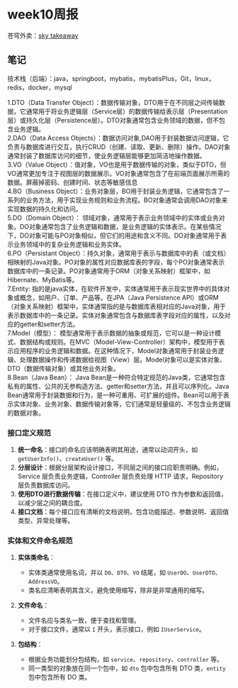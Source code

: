 # week10周报  

苍穹外卖：[sky takeaway](https://github.com/Machisk/sky-takeaway)

## 笔记

技术栈（后端）：java，springboot，mybatis，mybatisPlus，Git，linux，redis，docker，mysql


1.DTO（Data Transfer Object）：数据传输对象，DTO用于在不同层之间传输数据，它通常用于将业务逻辑层（Service层）的数据传输给表示层（Presentation层）或持久化层（Persistence层）。DTO对象通常包含业务领域的数据，但不包含业务逻辑。  
2.DAO（Data Access Objects）：数据访问对象,DAO用于封装数据访问逻辑，它负责与数据库进行交互，执行CRUD（创建、读取、更新、删除）操作。DAO对象通常封装了数据库访问的细节，使业务逻辑层能够更加简洁地操作数据。  
3.VO（Value Object）：值对象，VO也是用于数据传输的对象，类似于DTO，但VO通常更加专注于视图层的数据展示。VO对象通常包含了在前端页面展示所需的数据。屏蔽掉密码、创建时间、状态等敏感信息   
4.BO（Business Object）：业务对象层，BO用于封装业务逻辑，它通常包含了一系列的业务方法，用于实现业务规则和业务流程。BO对象通常会调用DAO对象来实现数据的持久化和访问。  
5.DO（Domain Object）： 领域对象，通常用于表示业务领域中的实体或业务对象。DO对象通常包含了业务逻辑和数据，是业务逻辑的实体表示。在某些情况下，DO对象可能与PO对象相似，但它们的用途和含义不同。DO对象通常用于表示业务领域中的复杂业务逻辑和业务实体。  
6.PO（Persistant Object）：持久对象，通常用于表示与数据库中的表（或文档）相映射的Java对象。PO对象的属性对应数据库表的字段，每个PO对象通常表示数据库中的一条记录。PO对象通常用于ORM（对象关系映射）框架中，如Hibernate、MyBatis等。  
7.Entity: 指的是java实体，在软件开发中，实体通常用于表示现实世界中的具体对象或概念，如用户、订单、产品等。在JPA（Java Persistence API）或ORM（对象关系映射）框架中，实体通常指的是与数据库表相对应的Java对象，用于表示数据库中的一条记录。实体对象通常包含与数据库表字段对应的属性，以及对应的getter和setter方法。  
7.Model（模型）： 模型通常用于表示数据的抽象或规范，它可以是一种设计模式、数据结构或规则。在MVC（Model-View-Controller）架构中，模型用于表示应用程序的业务逻辑和数据。在这种情况下，Model对象通常用于封装业务逻辑、处理数据操作和传递数据给视图（View）层。Model对象可以是实体对象、DTO（数据传输对象）或其他业务对象。  
8.Bean（Java Bean）： Java Bean是一种符合特定规范的Java类，它通常包含私有的属性、公共的无参构造方法、getter和setter方法，并且可以序列化。Java Bean通常用于封装数据和行为，是一种可重用、可扩展的组件。Bean可以用于表示实体对象、业务对象、数据传输对象等，它们通常是轻量级的、不包含业务逻辑的数据对象。  


### 接口定义规范

1. **统一命名**：接口的命名应该明确表明其用途，通常以动词开头，如 `getUserInfo()`、`createUser()` 等。
2. **分层设计**：根据分层架构设计接口，不同层之间的接口应职责明确。例如，Service 层负责业务逻辑，Controller 层负责处理 HTTP 请求，Repository 层负责数据库访问。
3. **使用DTO进行数据传输**：在接口定义中，建议使用 DTO 作为参数和返回值，以减少层之间的耦合度。
4. **接口文档**：每个接口应有清晰的文档说明，包含功能描述、参数说明、返回值类型、异常处理等。

### 实体和文件命名规范

1. **实体类命名**：
    - 实体类通常使用名词，并以 `DO`、`DTO`、`VO` 结尾，如 `UserDO`、`UserDTO`、`AddressVO`。
    - 类名应清晰表明其含义，避免使用缩写，除非是非常通用的缩写。

2. **文件命名**：
    - 文件名应与类名一致，便于查找和管理。
    - 对于接口文件，通常以 `I` 开头，表示接口，例如 `IUserService`。

3. **包结构**：
    - 根据业务功能划分包结构，如 `service`、`repository`、`controller` 等。
    - 同一类型的对象放在同一个包中，如 `dto` 包中包含所有 DTO 类，`entity` 包中包含所有 DO 类。